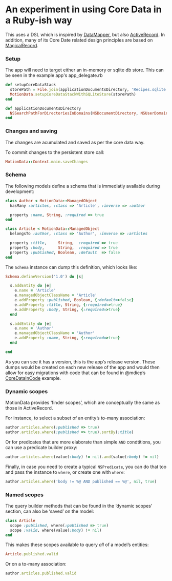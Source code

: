 # An experiment in using Core Data in a Ruby-ish way

This uses a DSL which is inspired by [DataMapper](http://datamapper.org), but
also [ActiveRecord](http://api.rubyonrails.org/classes/ActiveRecord/Base.html).
In addition, many of its Core Date related design principles are based on
[MagicalRecord](https://github.com/magicalpanda/MagicalRecord).

### Setup

The app will need to target either an in-memory or sqlite db store. This can be seen in the example app's app_delegate.rb

```ruby
def setupCoreDataStack
  storePath = File.join(applicationDocumentsDirectory, 'Recipes.sqlite')
  MotionData.setupCoreDataStackWithSQLiteStore(storePath)
end

def applicationDocumentsDirectory
  NSSearchPathForDirectoriesInDomains(NSDocumentDirectory, NSUserDomainMask, true).last
end
```

### Changes and saving

The changes are acumulated and saved as per the core data way.

To commit changes to the persistent store call:

```ruby
MotionData::Context.main.saveChanges
```

### Schema

The following models define a schema that is immediatly available during development:

```ruby
class Author < MotionData::ManagedObject
  hasMany :articles, :class => 'Article', :inverse => :author

  property :name, String, :required => true
end

class Article < MotionData::ManagedObject
  belongsTo :author, :class => 'Author', :inverse => :articles

  property :title,     String,  :required => true
  property :body,      String,  :required => true
  property :published, Boolean, :default  => false
end
```

The `Schema` instance can dump this definition, which looks like:

```ruby
Schema.defineVersion('1.0') do |s|

  s.addEntity do |e|
    e.name = 'Article'
    e.managedObjectClassName = 'Article'
    e.addProperty :published, Boolean, {:default=>false}
    e.addProperty :title, String, {:required=>true}
    e.addProperty :body, String, {:required=>true}
  end

  s.addEntity do |e|
    e.name = 'Author'
    e.managedObjectClassName = 'Author'
    e.addProperty :name, String, {:required=>true}
  end

end
```

As you can see it has a version, this is the app’s release version. These dumps
would be created on each new release of the app and would then allow for easy
migrations with code that can be found in @mdiep’s [CoreDataInCode][1] example.

### Dynamic scopes

MotionData provides ‘finder scopes’, which are conceptually the same as those
in ActiveRecord.

For instance, to select a subset of an entity’s to-many association:

```ruby
author.articles.where(:published => true)
author.articles.where(:published => true).sortBy(:title)
```

Or for predicates that are more elaborate than simple `AND` condtitions, you
can use a predicate builder proxy:

```ruby
author.articles.where(value(:body) != nil).and(value(:body) != nil)
```

Finally, in case you need to create a typical `NSPredicate`, you can do that
too and pass the instance to `where`, or create one with `where`:

```ruby
author.articles.where('body != %@ AND published == %@', nil, true)
```


### Named scopes

The query builder methods that can be found in the ‘dynamic scopes’ section,
can also be ‘saved’ on the model:

```ruby
class Article
  scope :published, where(:published => true)
  scope :valid, where(value(:body) != nil)
end
```

This makes these scopes available to query _all_ of a model’s entities:

```ruby
Article.published.valid
```

Or on a to-many association:

```ruby
author.articles.published.valid
```


[1]: https://github.com/mdiep/CoreDataInCode
